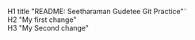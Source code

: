 H1 title "README: Seetharaman Gudetee Git Practice"˜  
H2 "My first change"  
H3 "My Second change"
